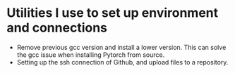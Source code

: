 # Utilities I use to set up environment and connections

- Remove previous gcc version and install a lower version. This can solve the gcc issue when installing Pytorch from source.
- Setting up the ssh connection of Github, and upload files to a repository.
